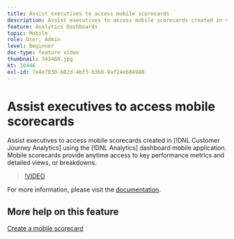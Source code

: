 ```yaml
---
title: Assist executives to access mobile scorecards
description: Assist executives to access mobile scorecards created in Customer Journey Analytics using the Analytics dashboard mobile application.  Mobile scorecards provide anytime access to key performance metrics and detailed views, or breakdowns.
feature: Analytics Dashboards
topic: Mobile
role: User, Admin
level: Beginner
doc-type: feature video
thumbnail: 343460.jpg
kt: 10446
exl-id: 7e4e7030-b82d-4bf3-b3b0-9af24e684988
---
```

# Assist executives to access mobile scorecards

Assist executives to access mobile scorecards created in [!DNL Customer Journey Analytics] using the [!DNL Analytics] dashboard mobile application.  Mobile scorecards provide anytime access to key performance metrics and detailed views, or breakdowns. 

>[!VIDEO](https://video.tv.adobe.com/v/343460/?quality=12&learn=on)

For more information, please visit the [documentation](https://experienceleague.adobe.com/docs/analytics-platform/using/cja-dashboards/set-up-execs.html).

## More help on this feature

[Create a mobile scorecard](create-a-mobile-scorecard.md)
